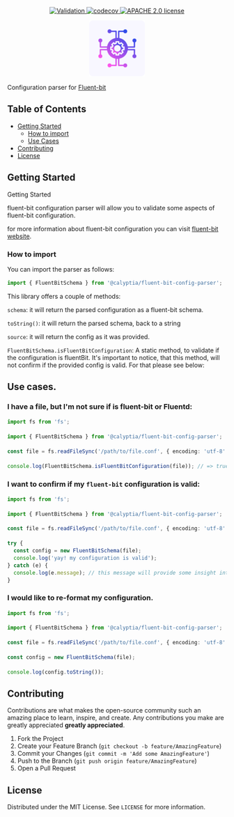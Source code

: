<p align="center">
    <a href="https://github.com/calyptia/fluent-bit-config-parser/actions/workflows/validation.yml">
      <img src="https://github.com/calyptia/fluent-bit-config-parser/actions/workflows/validation.yml/badge.svg" alt="Validation" />
    </a>
    <a href="https://codecov.io/gh/calyptia/fluent-bit-config-parser">
      <img src="https://codecov.io/gh/calyptia/fluent-bit-config-parser/branch/master/graph/badge.svg?token=48gHuQl8zV" alt="codecov" />
    </a>
    <a href="https://codecov.io/gh/calyptia/fluent-bit-config-parser/blob/main/LICENSE">
      <img src="https://img.shields.io/hexpm/l/calyptia/fluent-bit-config-parser" alt="APACHE 2.0 license" />
    </a>
</p>

<p align="center">
  <a href="https://github.com/calyptia/fluent-bit-config-parser">
    <img src="images/logo.png" alt="Logo" width="128" height="128">
  </a>

</p>

Configuration parser for [Fluent-bit](https://github.com/fluent/fluent-bit)

## Table of Contents

- [Getting Started](#getting-started)
  - [How to import](#how-to-import)
  - [Use Cases](#use-cases)
- [Contributing](#contributing)
- [License](#license)

## Getting Started

Getting Started

fluent-bit configuration parser will allow you to validate some aspects of fluent-bit configuration.

for more information about fluent-bit configuration you can visit [fluent-bit website](https://docs.fluentbit.io/manual/administration/configuring-fluent-bit/configuration-file).

### How to import

You can import the parser as follows:

```typescript
import { FluentBitSchema } from '@calyptia/fluent-bit-config-parser';
```

This library offers a couple of methods:

`schema`: it will return the parsed configuration as a fluent-bit schema.

`toString()`: it will return the parsed schema, back to a string

`source`: it will return the config as it was provided.

`FluentBitSchema.isFluentBitConfiguration`: A static method, to validate if the configuration is fluentBit. It's important to notice, that this method, will not confirm if the provided config is valid. For that please see below:

## Use cases.

### I have a file, but I'm not sure if is fluent-bit or Fluentd:

```typescript
import fs from 'fs';

import { FluentBitSchema } from '@calyptia/fluent-bit-config-parser';

const file = fs.readFileSync('/path/to/file.conf', { encoding: 'utf-8' });

console.log(FluentBitSchema.isFluentBitConfiguration(file)); // => true/false
```

### I want to confirm if my `fluent-bit` configuration is valid:

```typescript
import fs from 'fs';

import { FluentBitSchema } from '@calyptia/fluent-bit-config-parser';

const file = fs.readFileSync('/path/to/file.conf', { encoding: 'utf-8' });

try {
  const config = new FluentBitSchema(file);
  console.log('yay! my configuration is valid');
} catch (e) {
  console.log(e.message); // this message will provide some insight int what went wrong.
}
```

### I would like to re-format my configuration.

```typescript
import fs from 'fs';

import { FluentBitSchema } from '@calyptia/fluent-bit-config-parser';

const file = fs.readFileSync('/path/to/file.conf', { encoding: 'utf-8' });

const config = new FluentBitSchema(file);

console.log(config.toString());
```

<!-- CONTRIBUTING -->

## Contributing

Contributions are what makes the open-source community such an amazing place to learn, inspire, and create. Any contributions you make are greatly appreciated **greatly appreciated**.

1. Fork the Project
2. Create your Feature Branch (`git checkout -b feature/AmazingFeature`)
3. Commit your Changes (`git commit -m 'Add some AmazingFeature'`)
4. Push to the Branch (`git push origin feature/AmazingFeature`)
5. Open a Pull Request

<!-- LICENSE -->

## License

Distributed under the MIT License. See `LICENSE` for more information.
